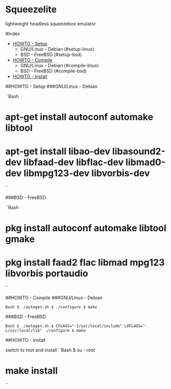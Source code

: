 Squeezelite
===========================
lightweight headless squeezebox emulator

#<a name="index"/>Index
* [HOWTO - Setup](#setup)
	* GNU/Linux - Debian (#setup-linux)
	* BSD - FreeBSD (#setup-bsd)
* [HOWTO - Compile](#compile)
	* GNU/Linux - Debian (#compile-linux)
	* BSD - FreeBSD (#compile-bsd)
* [HOWTO - Install](#install)

<a name="setup"/>
##HOWTO - Setup

<a name="setup-linux"/>
###GNU/Linux - Debian

``Bash
# apt-get install autoconf automake libtool
# apt-get install libao-dev libasound2-dev libfaad-dev libflac-dev libmad0-dev libmpg123-dev libvorbis-dev
``

<a name="setup-bsd"/>
###BSD - FreeBSD

``Bash
# pkg install autoconf automake libtool gmake
# pkg install faad2 flac libmad mpg123 libvorbis portaudio
``

<a name="compile"/>
##HOWTO - Compile

<a name="compile-linux"/>
###GNU/Linux - Debian

``Bash
$ ./autogen.sh
$ ./configure
$ make
``

<a name="compile-bsd"/>
###BSD - FreeBSD
 
``Bash
$ ./autogen.sh
$ CFLAGS="-I/usr/local/include" LDFLAGS="-L/usr/local/lib" ./configure
$ make
``

<a name="install"/>
##HOWTO - Install

switch to root and install
``Bash
$ su - root
# make install
``
